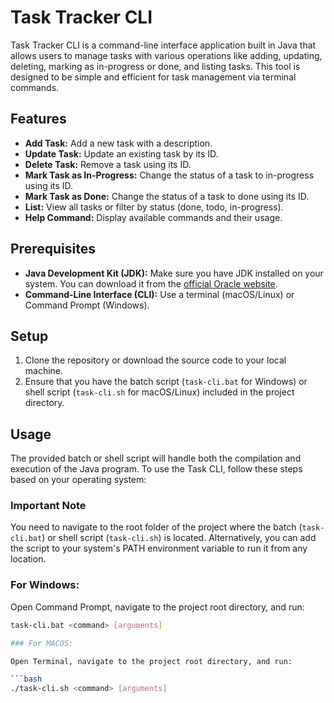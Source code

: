 # Task Tracker CLI

Task Tracker CLI is a command-line interface application built in Java that allows users to manage tasks with various operations like adding, updating, deleting, marking as in-progress or done, and listing tasks. This tool is designed to be simple and efficient for task management via terminal commands.

## Features

- **Add Task:** Add a new task with a description.
- **Update Task:** Update an existing task by its ID.
- **Delete Task:** Remove a task using its ID.
- **Mark Task as In-Progress:** Change the status of a task to in-progress using its ID.
- **Mark Task as Done:** Change the status of a task to done using its ID.
- **List:** View all tasks or filter by status (done, todo, in-progress).
- **Help Command:** Display available commands and their usage.

## Prerequisites

- **Java Development Kit (JDK):** Make sure you have JDK installed on your system. You can download it from the [official Oracle website](https://www.oracle.com/java/technologies/javase-jdk11-downloads.html).
- **Command-Line Interface (CLI):** Use a terminal (macOS/Linux) or Command Prompt (Windows).

## Setup

1. Clone the repository or download the source code to your local machine.
2. Ensure that you have the batch script (`task-cli.bat` for Windows) or shell script (`task-cli.sh` for macOS/Linux) included in the project directory.

## Usage

The provided batch or shell script will handle both the compilation and execution of the Java program. To use the Task CLI, follow these steps based on your operating system:

### Important Note

You need to navigate to the root folder of the project where the batch (`task-cli.bat`) or shell script (`task-cli.sh`) is located. Alternatively, you can add the script to your system's PATH environment variable to run it from any location.

### For Windows:

Open Command Prompt, navigate to the project root directory, and run:

```bash
task-cli.bat <command> [arguments]

### For MACOS:

Open Terminal, navigate to the project root directory, and run:

```bash
./task-cli.sh <command> [arguments]
